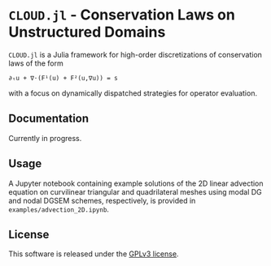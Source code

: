 # `CLOUD.jl` - Conservation Laws on Unstructured Domains

`CLOUD.jl` is a Julia framework for high-order discretizations of conservation laws of the form

 `∂ₜu + ∇⋅(F¹(u) + F²(u,∇u)) = s`

with a focus on dynamically dispatched strategies for operator evaluation. 

## Documentation
Currently in progress.

## Usage
A Jupyter notebook containing example solutions of the 2D linear advection equation on curvilinear triangular and quadrilateral meshes using modal DG and nodal DGSEM schemes, respectively, is provided in `examples/advection_2D.ipynb`.

## License

This software is released under the [GPLv3 license](https://www.gnu.org/licenses/gpl-3.0.en.html).
